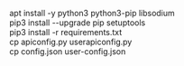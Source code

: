 apt install -y python3 python3-pip  libsodium<br>
pip3 install --upgrade pip setuptools <br>
pip3 install -r requirements.txt <br>
cp apiconfig.py userapiconfig.py <br>
cp config.json user-config.json <br>
